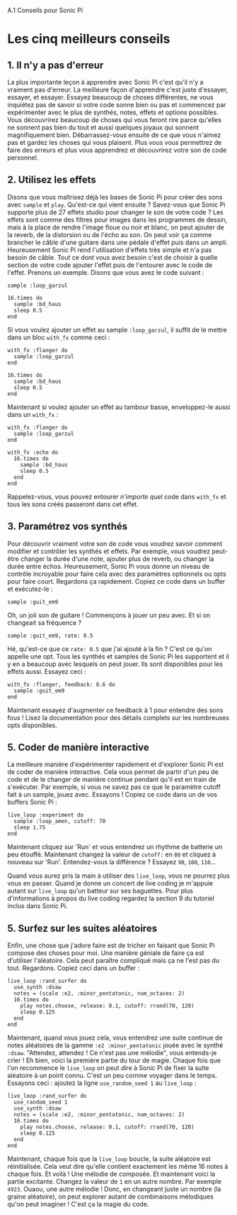 A.1 Conseils pour Sonic Pi

# Les cinq meilleurs conseils

## 1. Il n'y a pas d'erreur

La plus importante leçon à apprendre avec Sonic Pi c'est qu'il n'y a
vraiment pas d'erreur. La meilleure façon d'apprendre c'est juste
d'essayer, essayer, et essayer. Essayez beaucoup de choses
différentes, ne vous inquiétez pas de savoir si votre code sonne bien
ou pas et commencez par expérimenter avec le plus de synthés, notes,
effets et options possibles. Vous découvrirez beaucoup de choses qui
vous feront rire parce qu'elles ne sonnent pas bien du tout et aussi
quelques joyaux qui sonnent magnifiquement bien. Débarrassez-vous
ensuite de ce que vous n'aimez pas et gardez les choses qui vous
plaisent. Plus vous vous permettrez de faire des erreurs et plus vous
apprendrez et découvrirez votre son de code personnel.

## 2. Utilisez les effets

Disons que vous maîtrisez déjà les bases de Sonic Pi pour créer des
sons avec `sample` et `play`. Qu'est-ce qui vient ensuite ? Savez-vous
que Sonic Pi supporte plus de 27 effets studio pour changer le son de
votre code ? Les effets sont comme des filtres pour images dans les
programmes de dessin, mais à la place de rendre l'image floue ou noir
et blanc, on peut ajouter de la reverb, de la distorsion ou de l'écho
au son. On peut voir ça comme brancher le câble d'une guitare dans une
pédale d'effet puis dans un ampli. Heureusement Sonic Pi rend
l'utilisation d'effets très simple et n'a pas besoin de câble. Tout
ce dont vous avez besoin c'est de choisir à quelle section de votre
code ajouter l'effet puis de l'entourer avec le code de l'effet.
Prenons un exemple. Disons que vous avez le code suivant :


    sample :loop_garzul
     
    16.times do
      sample :bd_haus
      sleep 0.5
    end


Si vous voulez ajouter un effet au sample `:loop_garzul`, il suffit de
le mettre dans un bloc `with_fx` comme ceci :


    with_fx :flanger do
      sample :loop_garzul
    end
     
    16.times do
      sample :bd_haus
      sleep 0.5
    end


Maintenant si voulez ajouter un effet au tambour basse, enveloppez-le
aussi dans un `with_fx` :


    with_fx :flanger do
      sample :loop_garzul
    end
     
    with_fx :echo do
      16.times do
        sample :bd_haus
        sleep 0.5
      end
    end


Rappelez-vous, vous pouvez entourer *n'importe quel* code dans
`with_fx` et tous les sons créés passeront dans cet effet.


## 3. Paramétrez vos synthés

Pour découvrir vraiment votre son de code vous voudrez savoir comment
modifier et contrôler les synthés et effets. Par exemple, vous voudrez
peut-être changer la durée d'une note, ajouter plus de reverb, ou
changer la durée entre échos. Heureusement, Sonic Pi vous donne un
niveau de contrôle incroyable pour faire cela avec des paramètres
optionnels ou opts pour faire court. Regardons ça rapidement. Copiez
ce code dans un buffer et exécutez-le :

    sample :guit_em9


Oh, un joli son de guitare ! Commençons à jouer un peu avec. Et si on
changeait sa fréquence ?

    sample :guit_em9, rate: 0.5


Hé, qu'est-ce que ce `rate: 0.5` que j'ai ajouté à la fin ? C'est ce
qu'on appelle une opt. Tous les synthés et samples de Sonic Pi les
supportent et il y en a beaucoup avec lesquels on peut jouer. Ils
sont disponibles pour les effets aussi. Essayez ceci :


    with_fx :flanger, feedback: 0.6 do
      sample :guit_em9
    end


Maintenant essayez d'augmenter ce feedback à 1 pour entendre des sons
fous ! Lisez la documentation pour des détails complets sur les
nombreuses opts disponibles.


## 5. Coder de manière interactive

La meilleure manière d'expérimenter rapidement et d'explorer Sonic Pi
est de coder de manière interactive. Cela vous permet de partir d'un
peu de code et de le changer de manière continue pendant qu'il est en
train de s'exécuter. Par exemple, si vous ne savez pas ce que le
paramètre cutoff fait à un sample, jouez avec. Essayons ! Copiez ce
code dans un de vos buffers Sonic Pi :


    live_loop :experiment do
      sample :loop_amen, cutoff: 70
      sleep 1.75
    end


Maintenant cliquez sur 'Run' et vous entendrez un rhythme de batterie
un peu étouffé. Maintenant changez la valeur de `cutoff:` en `80` et
cliquez à nouveau sur 'Run'. Entendez-vous la différence ? Essayez
`90`, `100`, `110`...

Quand vous aurez pris la main à utiliser des `live_loop`, vous ne
pourrez plus vous en passer. Quand je donne un concert de live coding
je m'appuie autant sur `live_loop` qu'un batteur sur ses baguettes.
Pour plus d'informations à propos du live coding regardez la section
9 du tutoriel inclus dans Sonic Pi.

## 5. Surfez sur les suites aléatoires

Enfin, une chose que j'adore faire est de tricher en faisant que Sonic
Pi compose des choses pour moi. Une manière géniale de faire ça est
d'utiliser l'aléatoire. Cela peut paraître compliqué mais ça ne l'est
pas du tout. Regardons. Copiez ceci dans un buffer :


    live_loop :rand_surfer do
      use_synth :dsaw
      notes = (scale :e2, :minor_pentatonic, num_octaves: 2)
      16.times do
        play notes.choose, release: 0.1, cutoff: rrand(70, 120)
        sleep 0.125
      end
    end


Maintenant, quand vous jouez cela, vous entendrez une suite continue
de notes aléatoires de la gamme `:e2 :minor_pentatonic` jouée avec le
synthé `:dsaw`. "Attendez, attendez ! Ce n'est pas une mélodie", vous
entends-je crier ! Eh bien, voici la première partie du tour de magie.
Chaque fois que l'on recommence le `live_loop` on peut dire à Sonic Pi
de fixer la suite aléatoire à un point connu. C'est un peu comme
voyager dans le temps. Essayons ceci : ajoutez la ligne
`use_random_seed 1` au `live_loop` :

    live_loop :rand_surfer do
      use_random_seed 1
      use_synth :dsaw
      notes = (scale :e2, :minor_pentatonic, num_octaves: 2)
      16.times do
        play notes.choose, release: 0.1, cutoff: rrand(70, 120)
        sleep 0.125
      end
    end
    
Maintenant, chaque fois que la `live_loop` boucle, la suite aléatoire
est réinitialisée. Cela veut dire qu'elle contient exactement les même
16 notes à chaque fois. Et voilà ! Une mélodie de composée. Et
maintenant voici la partie excitante. Changez la valeur de `1` en un
autre nombre. Par exemple `4923`. Ouaou, une autre mélodie ! Donc, en
changeant juste un nombre (la graine aléatoire), on peut explorer
autant de combinaisons mélodiques qu'on peut imaginer ! C'est ça la
magie du code.
